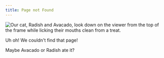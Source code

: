 ```yaml
---
title: Page not Found
---
```


![Our cat, Radish and Avacado, look down on the viewer from the
top of the frame while licking their mouths clean from a treat.](/assets/images/cad_and_rad_silly.jpeg)

Uh oh! We couldn't find that page!

Maybe Avacado or Radish ate it?
